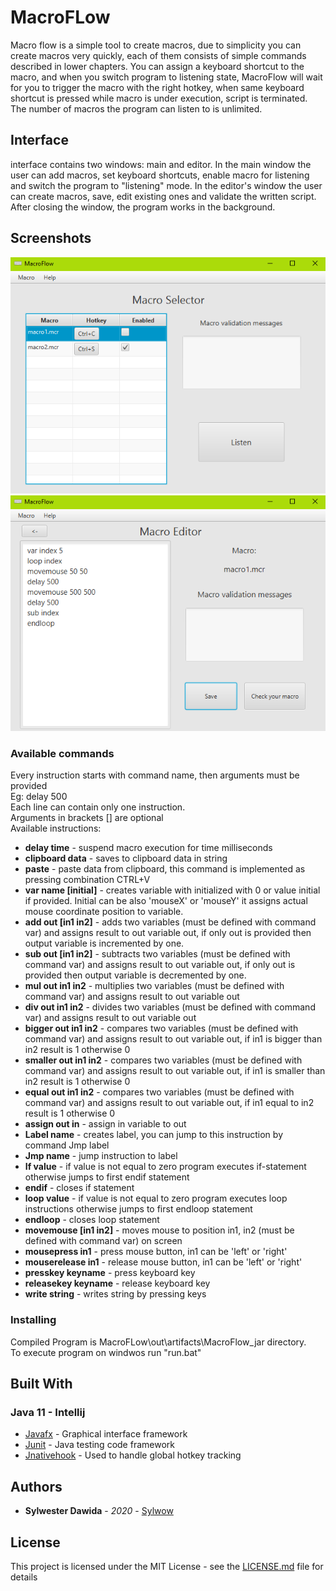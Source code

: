 # MacroFLow
Macro flow is a simple tool to create macros, due to simplicity you can create macros very quickly, each of them consists of simple commands described in lower chapters. You can assign a keyboard shortcut to the macro, and when you switch program to listening state, MacroFlow will wait for you to trigger the macro with the right hotkey, when same keyboard shortcut is pressed while macro is under execution, script is terminated. The number of macros the program can listen to is unlimited.

## Interface
interface contains two windows: main and editor. In the main window the user can add macros, set keyboard shortcuts, enable macro for listening and switch the program to "listening" mode. In the editor's window the user can create macros, save, edit existing ones and validate the written script. After closing the window, the program works in the background.
## Screenshots
![main](screenShots/main.PNG)
![editor](screenShots/editor.PNG)
### Available commands
Every instruction starts with command name, then arguments must be provided<br>
Eg: delay 500<br>
Each line can contain only one instruction.<br>
Arguments in brackets [] are optional <br>
Available instructions:<br>
* **delay time** - suspend macro execution for time milliseconds
* **clipboard data** - saves to clipboard data in string
* **paste** - paste data from clipboard, this command is implemented as pressing combination CTRL+V
* **var name [initial]** - creates variable with initialized with 0 or value initial if provided. Initial can be also 'mouseX' or 'mouseY' it assigns actual mouse coordinate position to variable.
* **add out [in1 in2]** - adds two variables (must be defined with command var) and assigns result to out variable out, if only out is provided then output variable is incremented by one.
* **sub out [in1 in2]** - subtracts two variables (must be defined with command var) and assigns result to out variable out, if only out is provided then output variable is decremented by one.
* **mul out in1 in2** - multiplies  two variables (must be defined with command var) and assigns result to out variable out
* **div out in1 in2** - divides  two variables (must be defined with command var) and assigns result to out variable out
* **bigger out in1 in2** - compares two variables (must be defined with command var) and assigns result to out variable out, if in1 is bigger than in2 result is 1 otherwise 0
* **smaller out in1 in2** - compares two variables (must be defined with command var) and assigns result to out variable out, if in1 is smaller than in2 result is 1 otherwise 0
* **equal out in1 in2** - compares two variables (must be defined with command var) and assigns result to out variable out, if in1 equal to in2 result is 1 otherwise 0
* **assign out in** - assign in variable to out
* **Label name** - creates label, you can jump to this instruction by command Jmp label
* **Jmp name** - jump instruction to label
* **If value** - if value is not equal to zero program executes if-statement otherwise jumps to first endif statement
* **endif** - closes if statement
* **loop value** - if value is not equal to zero program executes loop instructions otherwise jumps to first endloop statement
* **endloop** - closes loop statement
* **movemouse [in1 in2]** - moves mouse to position in1, in2 (must be defined with command var) on screen
* **mousepress in1** - press mouse button, in1 can be 'left' or 'right'
* **mouserelease in1** - release mouse button, in1 can be 'left' or 'right'
* **presskey keyname** - press keyboard key
* **releasekey keyname** - release keyboard key
* **write string** - writes string by pressing keys

### Installing
Compiled Program is MacroFLow\out\artifacts\MacroFlow_jar directory.<br>
To execute program on windwos run "run.bat"

## Built With

### Java 11 - Intellij
* [Javafx](https://gluonhq.com/products/javafx/) - Graphical interface framework
* [Junit](https://junit.org/junit5/) - Java testing code framework
* [Jnativehook](https://github.com/kwhat/jnativehook) - Used to handle global hotkey tracking

## Authors

* **Sylwester Dawida** - *2020* - [Sylwow](https://github.com/Sylwow)

## License

This project is licensed under the MIT License - see the [LICENSE.md](LICENSE.md) file for details

